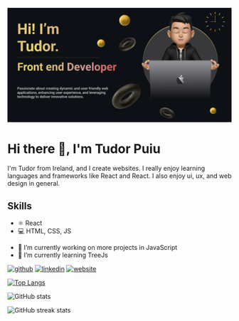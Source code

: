 ![Design and Development](https://github.com/pTudor069/pTudor069/blob/main/Make%20your%20README.png?raw=true)

# Hi there 👋, I'm Tudor Puiu
I'm Tudor from Ireland, and I create websites. I really enjoy learning languages and frameworks like React and React. I also enjoy ui, ux, and web design in general.

## Skills
* ⚛ React
* 💻 HTML, CSS, JS

- 🔭 I’m currently working on more projects in JavaScript 
- 🌱 I’m currently learning TreeJs 


[<img src='https://cdn.jsdelivr.net/npm/simple-icons@3.0.1/icons/github.svg' alt='github' height='40'>](https://github.com/pTudor069)  [<img src='https://cdn.jsdelivr.net/npm/simple-icons@3.0.1/icons/linkedin.svg' alt='linkedin' height='40'>](https://www.linkedin.com/in/https://www.linkedin.com/in/tudorpuiu//)  [<img src='https://cdn.jsdelivr.net/npm/simple-icons@3.0.1/icons/icloud.svg' alt='website' height='40'>](https://www.tudorpuiu.com/)  

[![Top Langs](https://github-readme-stats.vercel.app/api/top-langs/?username=pTudor069)](https://github.com/anuraghazra/github-readme-stats)

![GitHub stats](https://github-readme-stats.vercel.app/api?username=pTudor069&show_icons=true)  

![GitHub streak stats](https://streak-stats.demolab.com/?user=pTudor069)  

